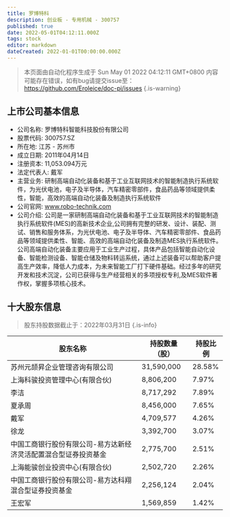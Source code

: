 ```yaml
---
title: 罗博特科
description: 创业板 - 专用机械 - 300757
published: true
date: 2022-05-01T04:12:11.000Z
tags: stock
editor: markdown
dateCreated: 2022-01-01T00:00:00.000Z
---
```


> 本页面由自动化程序生成于 Sun May 01 2022 04:12:11 GMT+0800
> 内容可能存在错误，如有bug请提交issue至：https://github.com/Eroleice/doc-pi/issues
{.is-warning}

## 上市公司基本信息
- 公司名称: 罗博特科智能科技股份有限公司
- 股票代码: 300757.SZ
- 所在地: 江苏 - 苏州市
- 成立日期: 2011年04月14日
- 注册资本: 11,053.094万元
- 法定代表人: 戴军
- 主营业务: 研制高端自动化装备和基于工业互联网技术的智能制造执行系统软件，为光伏电池，电子及半导体，汽车精密零部件，食品药品等领域提供柔性，智能，高效的高端自动化装备及制造执行系统软件
- 公司官网: www.robo-technik.com
- 公司介绍: 公司是一家研制高端自动化装备和基于工业互联网技术的智能制造执行系统软件(MES)的高新技术企业,公司拥有完整的研发、设计、装配、测试、销售和服务体系，为光伏电池、电子及半导体、汽车精密零部件、食品药品等领域提供柔性、智能、高效的高端自动化装备及制造MES执行系统软件。公司高端自动化装备主要应用于工业生产过程，具体产品包括智能自动化设备、智能检测设备、智能仓储及物料转运系统，通过上述装备可以帮助客户提高生产效率，降低人力成本，为未来智能工厂打下硬件基础。经过多年的研究开发和技术沉淀，公司已获得与生产经营相关的多项授权专利,及MES软件著作权，掌握多项核心技术。


## 十大股东信息
> 股东持股数据截止于：2022年03月31日
{.is-info}

| 股东名称 | 持股数量（股） | 持股比例 |
| --- | --- | --- |
| 苏州元颉昇企业管理咨询有限公司 | 31,590,000 | 28.58% |
| 上海科骏投资管理中心(有限合伙) | 8,806,200 | 7.97% |
| 李洁 | 8,717,292 | 7.89% |
| 夏承周 | 8,456,000 | 7.65% |
| 戴军 | 4,709,577 | 4.26% |
| 徐龙 | 3,392,700 | 3.07% |
| 中国工商银行股份有限公司-易方达新经济灵活配置混合型证券投资基金 | 2,775,700 | 2.51% |
| 上海能骏创业投资中心(有限合伙) | 2,502,720 | 2.26% |
| 中国工商银行股份有限公司-易方达科翔混合型证券投资基金 | 2,256,124 | 2.04% |
| 王宏军 | 1,569,859 | 1.42% |




